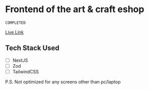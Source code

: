 # Frontend of the art & craft eshop
`COMPLETED`
 
[Live Link](https://art-craft-eshop-frontend.vercel.app/)

## Tech Stack Used

- [ ] NextJS
- [ ] Zod
- [ ] TailwindCSS

P.S. Not optimized for any screens other than pc/laptop

